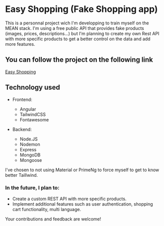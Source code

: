 # Easy Shopping (Fake Shopping app)

This is a personnal project wich I'm developping to train myself on the MEAN stack.
I'm using a free public API that provides fake products (images, prices, descriptions...) but I'm planning to create my own Rest API with more specific products to get a better control on the data and add more features.

## You can follow the project on the following link

[Easy Shopping](https://anthonyladon.github.io/e-commerce_MEAN-stack/)

## Technology used

- Frontend:

  - Angular
  - TailwindCSS
  - Fontawesome

- Backend:
  - Node.JS
  - Nodemon
  - Express
  - MongoDB
  - Mongoose

I've chosen to not using Material or PrimeNg to force myself to get to know better Taillwind.

### In the future, I plan to:

- Create a custom REST API with more specific products.
- Implement additional features such as user authentication, shopping cart functionality, multi language.

Your contributions and feedback are welcome!
